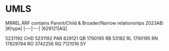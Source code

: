 # UMLS
MRREL.RRF contains Parent/Child  & Broader/Narrow relationships
2023AB:
|\#|type|
|---|---|
|629121|AQ|

5231192 CHD
5231192 PAR
 629121 QB
1790195 RB
  53182 RL
1790195 RN
17829794 RO
3742256 RQ
7121016 SY
